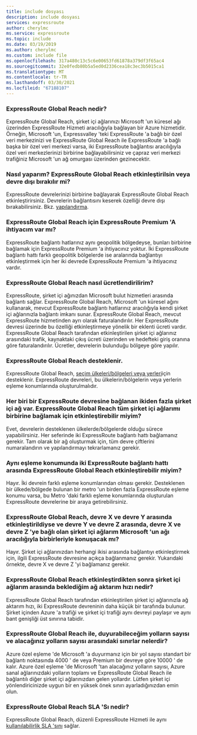 ```yaml
---
title: include dosyası
description: include dosyası
services: expressroute
author: cherylmc
ms.service: expressroute
ms.topic: include
ms.date: 03/19/2019
ms.author: cherylmc
ms.custom: include file
ms.openlocfilehash: 317a480c13c5c6e00653fd61878a379df3f65ac4
ms.sourcegitcommit: 32e0fedb80b5a5ed0d2336cea18c3ec3b5015ca1
ms.translationtype: MT
ms.contentlocale: tr-TR
ms.lasthandoff: 03/30/2021
ms.locfileid: "67188107"
---
```

### <a name="what-is-expressroute-global-reach"></a>ExpressRoute Global Reach nedir?

ExpressRoute Global Reach, şirket içi ağlarınızı Microsoft 'un küresel ağı üzerinden ExpressRoute Hizmeti aracılığıyla bağlayan bir Azure hizmetidir. Örneğin, Microsoft 'un, Expressvalley 'teki ExpressRoute 'a bağlı bir özel veri merkezinizi ve ExpressRoute Global Reach ile ExpressRoute 'a bağlı başka bir özel veri merkezi varsa, iki ExpressRoute bağlantısı aracılığıyla özel veri merkezlerinizi birbirine bağlayabilirsiniz ve çapraz veri merkezi trafiğiniz Microsoft 'un ağ omurgası üzerinden gezinecektir.

### <a name="how-do-i-enable-or-disable-expressroute-global-reach"></a>Nasıl yaparım? ExpressRoute Global Reach etkinleştirilsin veya devre dışı bırakılır mi?

ExpressRoute devrelerinizi birbirine bağlayarak ExpressRoute Global Reach etkinleştirirsiniz. Devrelerin bağlantısını keserek özelliği devre dışı bırakabilirsiniz. Bkz. [yapılandırma](../articles/expressroute/expressroute-howto-set-global-reach.md).

### <a name="do-i-need-expressroute-premium-for-expressroute-global-reach"></a>ExpressRoute Global Reach için ExpressRoute Premium 'A ihtiyacım var mı?

ExpressRoute bağlantı hatlarınız aynı geopolitik bölgedeyse, bunları birbirine bağlamak için ExpressRoute Premium 'a ihtiyacınız yoktur. İki ExpressRoute bağlantı hattı farklı geopolitik bölgelerde ise aralarında bağlantıyı etkinleştirmek için her iki devrede ExpressRoute Premium 'a ihtiyacınız vardır. 

### <a name="how-will-i-be-charged-for-expressroute-global-reach"></a>ExpressRoute Global Reach nasıl ücretlendirilirim?

ExpressRoute, şirket içi ağınızdan Microsoft bulut hizmetleri arasında bağlantı sağlar. ExpressRoute Global Reach, Microsoft 'un küresel ağını kullanarak, mevcut ExpressRoute bağlantı hatlarınız aracılığıyla kendi şirket içi ağlarınızla bağlantı imkanı sunar. ExpressRoute Global Reach, mevcut ExpressRoute hizmetinden ayrı olarak faturalandırılır. Her ExpressRoute devresi üzerinde bu özelliği etkinleştirmeye yönelik bir eklenti ücreti vardır. ExpressRoute Global Reach tarafından etkinleştirilen şirket içi ağlarınız arasındaki trafik, kaynaktaki çıkış ücreti üzerinden ve hedefteki giriş oranına göre faturalandırılır. Ücretler, devrelerin bulunduğu bölgeye göre yapılır.

### <a name="where-is-expressroute-global-reach-supported"></a>ExpressRoute Global Reach desteklenir.

ExpressRoute Global Reach, [seçim ülkeleri/bölgeleri veya yerleri](../articles/expressroute/expressroute-global-reach.md)için desteklenir. ExpressRoute devreleri, bu ülkelerin/bölgelerin veya yerlerin eşleme konumlarında oluşturulmalıdır.

### <a name="i-have-more-than-two-on-premises-networks-each-connected-to-an-expressroute-circuit-can-i-enable-expressroute-global-reach-to-connect-all-of-my-on-premises-networks-together"></a>Her biri bir ExpressRoute devresine bağlanan ikiden fazla şirket içi ağ var. ExpressRoute Global Reach tüm şirket içi ağlarımı birbirine bağlamak için etkinleştirebilir miyim?

Evet, devrelerin desteklenen ülkelerde/bölgelerde olduğu sürece yapabilirsiniz. Her seferinde iki ExpressRoute bağlantı hattı bağlamanız gerekir. Tam olarak bir ağ oluşturmak için, tüm devre çiftlerini numaralandırın ve yapılandırmayı tekrarlamanız gerekir. 

### <a name="can-i-enable-expressroute-global-reach-between-two-expressroute-circuits-at-the-same-peering-location"></a>Aynı eşleme konumunda iki ExpressRoute bağlantı hattı arasında ExpressRoute Global Reach etkinleştirebilir miyim?

Hayır. İki devrein farklı eşleme konumlarından olması gerekir. Desteklenen bir ülkede/bölgede bulunan bir metro 'un birden fazla ExpressRoute eşleme konumu varsa, bu Metro 'daki farklı eşleme konumlarında oluşturulan ExpressRoute devrelerine bir araya getirebilirsiniz. 

### <a name="if-expressroute-global-reach-is-enabled-between-circuit-x-and-circuit-y-and-between-circuit-y-and-circuit-z-will-my-on-premises-networks-connected-to-circuit-x-and-circuit-z-talk-to-each-other-via-microsofts-network"></a>ExpressRoute Global Reach, devre X ve devre Y arasında etkinleştirildiyse ve devre Y ve devre Z arasında, devre X ve devre Z 'ye bağlı olan şirket içi ağlarım Microsoft 'un ağı aracılığıyla birbirleriyle konuşacak mı?

Hayır. Şirket içi ağlarınızdan herhangi ikisi arasında bağlantıyı etkinleştirmek için, ilgili ExpressRoute devresine açıkça bağlanmanız gerekir. Yukarıdaki örnekte, devre X ve devre Z 'yi bağlamanız gerekir. 

### <a name="what-is-the-network-throughput-i-can-expect-between-my-on-premises-networks-after-i-enable-expressroute-global-reach"></a>ExpressRoute Global Reach etkinleştirdikten sonra şirket içi ağlarım arasında beklediğim ağ aktarım hızı nedir?

ExpressRoute Global Reach tarafından etkinleştirilen şirket içi ağlarınızla ağ aktarım hızı, iki ExpressRoute devreninin daha küçük bir tarafında bulunur. Şirket içinden Azure 'a trafiği ve şirket içi trafiği aynı devreyi paylaşır ve aynı bant genişliği üst sınırına tabidir. 

### <a name="with-expressroute-global-reach-what-are-the-limits-on-the-number-of-routes-i-can-advertise-and-the-number-of-routes-i-will-receive"></a>ExpressRoute Global Reach ile, duyurabileceğim yolların sayısı ve alacağınız yolların sayısı arasındaki sınırlar nelerdir?

Azure özel eşleme 'de Microsoft 'a duyurmanız için bir yol sayısı standart bir bağlantı noktasında 4000 ' de veya Premium bir devreye göre 10000 ' de kalır. Azure özel eşleme 'de Microsoft 'tan alacağınız yolların sayısı, Azure sanal ağlarınızdaki yolların toplamı ve ExpressRoute Global Reach ile bağlantılı diğer şirket içi ağlarınızdan gelen yollardır. Lütfen şirket içi yönlendiricinizde uygun bir en yüksek önek sınırı ayarladığınızdan emin olun. 

### <a name="what-is-the-sla-for-expressroute-global-reach"></a>ExpressRoute Global Reach SLA 'Sı nedir?

ExpressRoute Global Reach, düzenli ExpressRoute Hizmeti ile aynı [kullanılabilirlik SLA 'sını](https://azure.microsoft.com/support/legal/sla/expressroute/v1_3/) sağlar.
